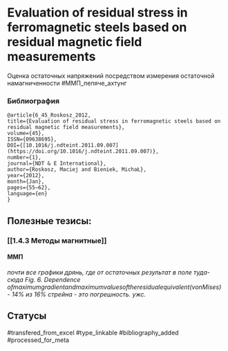 # Evaluation of residual stress in ferromagnetic steels based on residual magnetic field measurements

Оценка остаточных напряжений посредством измерения остаточной намагниченности
#ММП_пепяче_ахтунг 

### Библиография
```
@article{6_45_Roskosz_2012,
title={Evaluation of residual stress in ferromagnetic steels based on residual magnetic field measurements},
volume={45},
ISSN={09638695},
DOI={[10.1016/j.ndteint.2011.09.007](https://doi.org/10.1016/j.ndteint.2011.09.007)},
number={1},
journal={NDT & E International},
author={Roskosz, Maciej and Bieniek, MichaŁ},
year={2012},
month={Jan},
pages={55–62},
language={en}
}
```

## Полезные тезисы:
### [[1.4.3 Методы магнитные]]
#### ММП 
_почти все графики дрянь, где от остаточных результат в поле туда-сюда
Fig. 6. Dependence ofmaximumgradientandmaximumvaluesoftheresidualequivalent(vonMises) - 14% из 16% стрейна - это погрешность. ужс._

## Статусы
#transfered_from_excel 
#type_linkable 
#bibliography_added
#processed_for_meta
